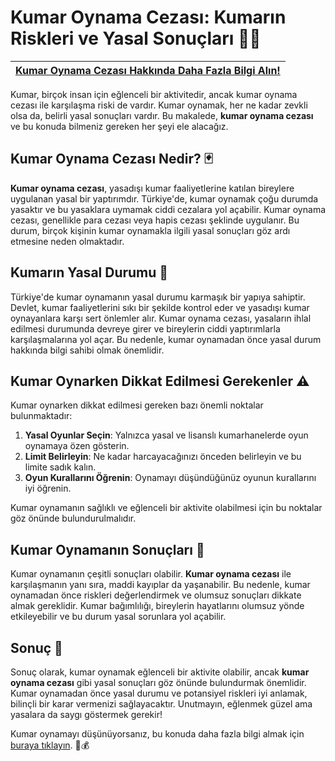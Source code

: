 # Kumar Oynama Cezası: Kumarın Riskleri ve Yasal Sonuçları 🎲🎰

| [Kumar Oynama Cezası Hakkında Daha Fazla Bilgi Alın!](https://casinotr.link/gWCRZ4) |
|-------------------------------------------------------------------------------|

Kumar, birçok insan için eğlenceli bir aktivitedir, ancak kumar oynama cezası ile karşılaşma riski de vardır. Kumar oynamak, her ne kadar zevkli olsa da, belirli yasal sonuçları vardır. Bu makalede, **kumar oynama cezası** ve bu konuda bilmeniz gereken her şeyi ele alacağız. 

## Kumar Oynama Cezası Nedir? 🃏

**Kumar oynama cezası**, yasadışı kumar faaliyetlerine katılan bireylere uygulanan yasal bir yaptırımdır. Türkiye'de, kumar oynamak çoğu durumda yasaktır ve bu yasaklara uymamak ciddi cezalara yol açabilir. Kumar oynama cezası, genellikle para cezası veya hapis cezası şeklinde uygulanır. Bu durum, birçok kişinin kumar oynamakla ilgili yasal sonuçları göz ardı etmesine neden olmaktadır.

## Kumarın Yasal Durumu 💼

Türkiye'de kumar oynamanın yasal durumu karmaşık bir yapıya sahiptir. Devlet, kumar faaliyetlerini sıkı bir şekilde kontrol eder ve yasadışı kumar oynayanlara karşı sert önlemler alır. Kumar oynama cezası, yasaların ihlal edilmesi durumunda devreye girer ve bireylerin ciddi yaptırımlarla karşılaşmalarına yol açar. Bu nedenle, kumar oynamadan önce yasal durum hakkında bilgi sahibi olmak önemlidir.

## Kumar Oynarken Dikkat Edilmesi Gerekenler ⚠️

Kumar oynarken dikkat edilmesi gereken bazı önemli noktalar bulunmaktadır:

1. **Yasal Oyunlar Seçin**: Yalnızca yasal ve lisanslı kumarhanelerde oyun oynamaya özen gösterin.
2. **Limit Belirleyin**: Ne kadar harcayacağınızı önceden belirleyin ve bu limite sadık kalın.
3. **Oyun Kurallarını Öğrenin**: Oynamayı düşündüğünüz oyunun kurallarını iyi öğrenin.

Kumar oynamanın sağlıklı ve eğlenceli bir aktivite olabilmesi için bu noktalar göz önünde bulundurulmalıdır.

## Kumar Oynamanın Sonuçları 🎉

Kumar oynamanın çeşitli sonuçları olabilir. **Kumar oynama cezası** ile karşılaşmanın yanı sıra, maddi kayıplar da yaşanabilir. Bu nedenle, kumar oynamadan önce riskleri değerlendirmek ve olumsuz sonuçları dikkate almak gereklidir. Kumar bağımlılığı, bireylerin hayatlarını olumsuz yönde etkileyebilir ve bu durum yasal sorunlara yol açabilir.

## Sonuç 🏁

Sonuç olarak, kumar oynamak eğlenceli bir aktivite olabilir, ancak **kumar oynama cezası** gibi yasal sonuçları göz önünde bulundurmak önemlidir. Kumar oynamadan önce yasal durumu ve potansiyel riskleri iyi anlamak, bilinçli bir karar vermenizi sağlayacaktır. Unutmayın, eğlenmek güzel ama yasalara da saygı göstermek gerekir! 

Kumar oynamayı düşünüyorsanız, bu konuda daha fazla bilgi almak için [buraya tıklayın](https://casinotr.link/gWCRZ4). 🎲💰
